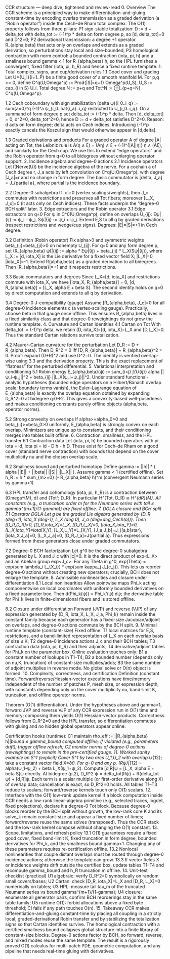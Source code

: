 CCR structure — deep dive, tightened and review-read
	0.	Overview
The CCR scheme is a principled way to make differentiation-and-gluing constant-time by encoding overlap transmission as a graded derivation (a “Robin operator”) inside the Cech–de Rham total complex. The O(1) property follows from three pillars:
P1 sign-stable totalization: D := d + delta_tot with delta_tot := (-1)^p * delta on form degree p, so [d, delta_tot]=0 and D^2=0;
P2 derivational transmission: a degree +1 operator R_{alpha,beta} that acts only on overlaps and extends as a graded derivation, so perturbations stay local and size-bounded;
P3 homological contraction with norm control: a bounded contraction (iota, pi, h) and a smallness bound gamma < 1 for R_{alpha,beta} h, so the HPL furnishes a convergent, fixed filter (iota, pi, h_R) and hence a fixed runtime template.
	1.	Total complex, signs, and cup/derivation rules
1.1 Good cover and grading
Let U={U_i}{i=1..P} be a finite good cover of a smooth manifold M. For p,q >= 0, define
C^q(U;Omega^p) := Prod{|S|=q+1} Omega^p(U_S),  U_S := cap_{i in S} U_i.
Total degree N := p+q and Tot^N := ⊕_{p+q=N} C^q(U;Omega^p).

1.2 Cech coboundary with sign stabilization
(delta ψ){i_0..i_q} := sum{a=0}^q (-1)^a ψ_{i_0..hat{i_a}..i_q} restricted to U_{i_0..i_q}.
On a summand of form degree p set delta_tot := (-1)^p * delta. Then
[d, delta_tot] = 0,  d^2=0,  delta_tot^2=0, hence D := d + delta_tot satisfies D^2=0.
Reason: d acts on form degree; delta acts on Cech indices. Introducing (-1)^p exactly cancels the Koszul sign that would otherwise appear in [d,delta].

1.3 Graded derivations and products
For a graded operator A of degree |A| acting on Tot, the Leibniz rule is
A(η ∧ ξ) = (Aη) ∧ ξ + (-1)^{|A||η|} η ∧ (Aξ),
and similarly for the Cech cup. We use this to extend “edge operators” and the Robin operator from q=0 to all bidegrees without enlarging operator support.
	2.	Incidence algebra and degree-0 actions
2.1 Incidence operators
Let I(Nerve(U)) be the incidence algebra of the nerve. For a cochain a of Cech degree r, J_a acts by left convolution on C^q(U;Omega^p), with degree |J_a|=r and no change in form degree. The basic commutator is
[delta, J_a] = J_{partial a},  where partial is the incidence boundary.

2.2 Degree-0 subalgebra
If |c|=0 (vertex scalings/weights), then J_c commutes with restrictions and preserves all Tot fibers; moreover [L_X, J_c]=0 (it acts only on Cech indices). These facts underpin the “degree-0 BCH split” later.
	3.	Edge extractors and the Robin operator
3.1 Edge extractors on q=0
For ψ in C^0(U;Omega^p), define on overlaps U_{ij}:
Eψ|{ij} := ψ_i - ψ_j,  Sψ|{ij} := ψ_i + ψ_j.
Extend E,S to all q by graded derivations (respect restrictions and wedge/cup signs). Degrees: |E|=|S|=+1 in Cech degree.

3.2 Definition (Robin operator)
Fix alpha>0 and symmetric weights beta_{ij}=beta_{ji}>0 on nonempty U_{ij}. For q=0 and any form degree p, set
(R_{alpha,beta} ψ)|{ij} := alpha * Eψ|{ij} + beta_{ij} * L_X(Sψ|{ij}),
where L_X := [d, iota_X] is the Lie derivative for a fixed vector field X; |L_X|=0, |iota_X|=-1. Extend R{alpha,beta} as a graded derivation to all bidegrees. Then |R_{alpha,beta}|=+1 and it respects restrictions.

3.3 Basic commutators and degrees
Since L_X=[d, iota_X] and restrictions commute with iota_X, we have
[iota_X, R_{alpha,beta}] = 0,
[d, R_{alpha,beta}] = [L_X, alpha E + beta S].
The second identity holds on q=0 by direct computation and extends to all q by derivation.

3.4 Degree-0 J-compatibility (gauge)
Assume [R_{alpha,beta}, J_c]=0 for all degree-0 incidence elements c (a vertex-scaling gauge). Practically, choose beta in that gauge once offline. This ensures R_{alpha,beta} lives in a fixed similarity class and that degree-0 reweightings do not grow the runtime template.
	4.	Curvature and Cartan identities
4.1 Cartan on Tot
With delta_tot := (-1)^p delta, we retain [D, iota_X]=[d, iota_X]=L_X and [D,L_X]=0. Thus the standard Cartan relations survive totalization.

4.2 Maurer–Cartan curvature for the perturbation
Let D_R := D + R_{alpha,beta}. Then
D_R^2 = 0  iff  [D, R_{alpha,beta}] + R_{alpha,beta}^2 = 0.
Proof: expand (D+R)^2 and use D^2=0. The identity is verified overlap-wise using 3.3 and the derivation property. This is the exact replacement of “flatness” for the perturbed differential.
	5.	Variational interpretation and conditioning
5.1 Robin energy
E_{alpha,beta}(ψ) := sum_{i<j} ∫_{U_{ij}} alpha ||ψ_i-ψ_j||^2 + beta_{ij} ||L_X(ψ_i+ψ_j)||^2.
Under standard functional-analytic hypotheses (bounded edge operators on a Hilbert/Banach overlap scale; boundary terms vanish), the Euler–Lagrange equation of E_{alpha,beta} is exactly the overlap equation obtained by expanding D_R^2=0 at bidegree q:0→2. This gives a convexity-based well-posedness and makes conditioning constants purely offline objects (alpha,beta, operator norms).

5.2 Strong convexity on overlaps
If alpha>=alpha_0>0 and beta_{ij}>=beta_0>0 uniformly, E_{alpha,beta} is strongly convex on each overlap. Minimizers are unique up to constants, and their conditioning merges into tables built offline.
	6.	Contraction, smallness, and the HPL transfer
6.1 Contraction data
Let (iota, pi, h) be bounded operators with
pi iota = id,   iota pi = id - D h - h D.
These exist for Cech–de Rham on a good cover (standard nerve contraction) with bounds that depend on the cover multiplicity nu and the chosen overlap scale.

6.2 Smallness bound and perturbed homotopy
Define gamma := ||h|| * ( alpha ||E|| + ||beta|| ||S|| ||L_X|| ). Assume gamma < 1 (certified offline).
Set
h_R := h * sum_{m>=0} (- R_{alpha,beta} h)^m
(convergent Neumann series by gamma<1).

6.3 HPL transfer and cohomology
(iota, pi, h_R) is a contraction between (Omega^(M), d) and (Tot^, D_R). In particular
H^(Tot, D_R) ≅ H^_{dR}(M).
All constants (e.g., a truncation order m for the Neumann series with tail ≤ gamma^{m+1}/(1-gamma)) are fixed offline.
	7.	DGLA closure and BCH split
7.1 Operator DGLA
Let g be the graded Lie algebra generated by {D_R (deg+1), iota_X (deg-1), L_X (deg 0), J_a (deg=deg_Cech(a))}. Then
[D_R,D_R]=0, [D_R,iota_X]=L_X, [D_R,L_X]=0,
[iota_X,iota_Y]=0, [L_X,iota_Y]=iota_[X,Y], [L_X,L_Y]=L_[X,Y],
[J_a,J_b]=J_{[a,b]star}, [iota_X,J_a]=0, [L_X,J_a]=0, [D_R,J_a]=J{partial a}.
Thus expressions formed from these generators close under graded commutators.

7.2 Degree-0 BCH factorization
Let g^0 be the degree-0 subalgebra generated by L_X and J_c with |c|=0. It is the direct product of exp<L_X> and an Abelian group exp<J_c>. For any Theta in g^0,
exp(Theta) = exp(sum lambda_i L_{X_i}) * exp(sum kappa_j J_{c_j}).
This lets us reorder degree-0 actions without creating new operators; crucially, BCH does not enlarge the template.
	8.	Admissible nonlinearities and closure under differentiation
8.1 Local nonlinearities
Allow pointwise maps Phi_k acting componentwise on local coordinates with uniformly bounded derivatives on a fixed parameter box. Then d(Phi_k(ψ)) = Phi_k’(ψ) dψ; the derivative table for Phi_k lives in finite-dimensional fibers and is stored offline.

8.2 Closure under differentiation
Forward (JVP) and reverse (VJP) of any expression generated by {D_R, iota_X, L_X, J_a, Phi_k} remain inside the constant family because each generator has a fixed-size Jacobian/adjoint on overlaps, and degree-0 actions commute by the BCH split.
	9.	Minimal runtime template (constant-size)
Fixed offline:
T1 local matrices for E,S, restrictions, and a band-limited representation of L_X on each overlap basis of size ≤ K;
T2 degree-0 incidence actions J_c and their BCH tables;
T3 contraction data (iota, pi, h_R) and their adjoints;
T4 derivative/adjoint tables for Phi_k on the parameter box.
Online evaluation touches only:
B1 a constant number of lookups in T1–T4;
B2 a bounded number (depends only on nu,K, truncation) of constant-size multiplies/adds;
B3 the same number of adjoint multiplies in reverse mode.
No global solve or O(n) object is formed.
	10.	Complexity, correctness, and certification
Definition (constant time). Forward/reverse/Hessian-vector executions have time/memory independent of the number of patches P, mesh size, or expression depth, with constants depending only on the cover multiplicity nu, band-limit K, truncation, and offline operator norms.

Theorem (O(1) differentiation). Under the hypotheses above and gamma<1, forward JVP and reverse VJP of any CCR expression run in O(1) time and memory; composing them yields O(1) Hessian-vector products. Correctness follows from D_R^2=0 and the HPL transfer, so differentiation commutes with gluing and no hidden global operators appear online.

Certification hooks (runtime):
C1 maintain rho_eff := ||R_{alpha,beta} h||_bound ≤ gamma_bound computed offline; if violated (e.g., parameters drift), trigger offline refresh;
C2 monitor norms of degree-0 actions (reweightings) to remain in the pre-certified gauge.
	11.	Worked sanity example on S^1 (explicit)
Cover S^1 by two arcs U_1,U_2 with overlap U_{12}; take a constant vector field X=∂_θ. For q=0 and any p,
(Rψ)|_{12} = alpha(ψ_1-ψ_2) + beta L_X(ψ_1+ψ_2).
Compute [d,R]ψ = [L_X, alpha E + beta S]ψ directly. At bidegree (p,2),
D_R^2 ψ = delta_tot(Rψ) + R(delta_tot ψ) + [d,R]ψ.
Each term is a scalar multiple (or first-order derivative along X) of overlap data; cancellation is exact, so D_R^2=0 holds. All tables T1–T3 reduce to scalars; forward/reverse kernels touch only O(1) scalars.
	12.	Interface with the O(1) low-rank update kernel
If a block computation inside CCR needs a low-rank linear-algebra primitive (e.g., selected traces, logdet, fixed projections), declare it a degree-0 Tot block. Because degree-0 blocks reorder by the BCH split without growth, the low-rank core K and its solve_k remain constant-size and appear a fixed number of times; forward/reverse reuse the same solves (transposed). Thus the CCR stack and the low-rank kernel compose without changing the O(1) constant.
	13.	Scope, limitations, and refresh policy
13.1 O(1) guarantees require a fixed good cover, fixed band-limit K, fixed truncation in form degree, bounded derivatives for Phi_k, and the smallness bound gamma<1. Changing any of these parameters requires re-certification offline.
13.2 Nonlocal nonlinearities that couple distant overlaps must be routed through degree-0 incidence actions; otherwise the template can grow.
13.3 If vector fields X or incidence weights drift outside the certified box, update tables T1–T4 and recompute gamma_bound and h_R truncation m offline.
	14.	Unit-test checklist (practical)
U1 algebraic: verify D_R^2=0 symbolically on random small covers/bases;
U2 Cartan: check [D_R, iota_X]=L_X and [D_R, L_X]=0 numerically on tables;
U3 HPL: measure tail tau_m of the truncated Neumann series vs bound gamma^{m+1}/(1-gamma);
U4 closure: enumerate all generator pairs, confirm BCH reorderings stay in the same table family;
U5 runtime O(1): forbid allocations above a fixed byte threshold; CI fails if any path touches O(n).
	15.	Takeaway
CCR makes differentiation-and-gluing constant-time by placing all coupling in a strictly local, graded-derivational Robin transfer and by stabilizing the totalization signs so that Cartan identities survive. The homological contraction with a certified smallness bound collapses global structure into a finite library of constant-size blocks. Degree-0 actions factor by BCH, so forward, reverse, and mixed modes reuse the same template. The result is a rigorously proved O(1) calculus for multi-patch PDE, geometric computation, and any pipeline that needs real-time gluing with derivatives.
